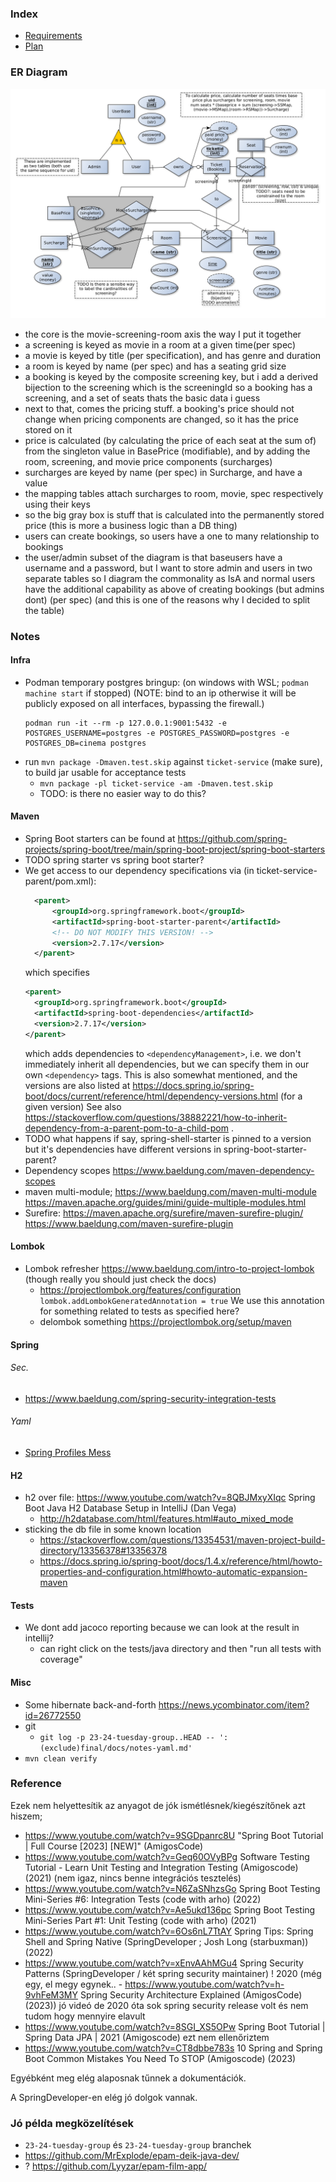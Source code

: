 ### Index
- [Requirements](docs/README-REQUIREMENTS.md)
- [Plan](docs/Plan.md)

### ER Diagram
![](docs/er.png)
- the core is the movie-screening-room axis the way I put it together
- a screening is keyed as movie in a room at a given time(per spec)
- a movie is keyed by title (per specification), and has genre and duration
- a room is keyed by name (per spec) and has a seating grid size
- a booking is keyed by the composite screening key, but i add a derived bijection to the screening which is the screeningId
  so a booking has a screening, and a set of seats
thats the basic data i guess
- next to that, comes the pricing stuff. a booking's price should not change when pricing components are changed, so it has the price stored on it
- price is calculated (by calculating the price of each seat at the sum of) from the singleton value in BasePrice (modifiable), and by adding the room, screening, and movie price components (surcharges)
- surcharges are keyed by name (per spec) in Surcharge, and have a value
- the mapping tables attach surcharges to room, movie, spec respectively using their keys
- so the big gray box is stuff that is calculated into the permanently stored price (this is more a business logic than a DB thing)
- users can create bookings, so users have a one to many relationship to bookings
- the user/admin subset of the diagram is that baseusers have a username and a password, but I want to store admin and users in two separate tables so I diagram the commonality as IsA
and normal users have the additional capability as above of creating bookings (but admins dont) (per spec) (and this is one of the reasons why I decided to split the table)

### Notes

#### Infra
- Podman temporary postgres bringup:
  (on windows with WSL; `podman machine start` if stopped)
  (NOTE: bind to an ip otherwise it will be publicly exposed on all interfaces, bypassing the firewall.)
  ```
  podman run -it --rm -p 127.0.0.1:9001:5432 -e POSTGRES_USERNAME=postgres -e POSTGRES_PASSWORD=postgres -e POSTGRES_DB=cinema postgres
  ```
- run `mvn package -Dmaven.test.skip` against `ticket-service` (make sure), to build jar usable for acceptance tests
  - `mvn package -pl ticket-service -am -Dmaven.test.skip`
  - TODO: is there no easier way to do this?
#### Maven
- Spring Boot starters can be found at https://github.com/spring-projects/spring-boot/tree/main/spring-boot-project/spring-boot-starters
- TODO spring starter vs spring boot starter?
- We get access to our dependency specifications via (in ticket-service-parent/pom.xml):
  ```xml
    <parent>
        <groupId>org.springframework.boot</groupId>
        <artifactId>spring-boot-starter-parent</artifactId>
        <!-- DO NOT MODIFY THIS VERSION! -->
        <version>2.7.17</version>
    </parent>
  ```
  which specifies
  ```xml
  <parent>
    <groupId>org.springframework.boot</groupId>
    <artifactId>spring-boot-dependencies</artifactId>
    <version>2.7.17</version>
  </parent>
  ```
  which adds dependencies to `<dependencyManagement>`, i.e. we don't immediately
  inherit all dependencies, but we can specify them in our own `<dependency>` tags.
  This is also somewhat mentioned, and the versions are also listed at https://docs.spring.io/spring-boot/docs/current/reference/html/dependency-versions.html (for a given version)
  See also https://stackoverflow.com/questions/38882221/how-to-inherit-dependency-from-a-parent-pom-to-a-child-pom .
- TODO what happens if say, spring-shell-starter is pinned to a version but it's dependencies have different versions in spring-boot-starter-parent?
- Dependency scopes https://www.baeldung.com/maven-dependency-scopes
- maven multi-module; https://www.baeldung.com/maven-multi-module https://maven.apache.org/guides/mini/guide-multiple-modules.html
- Surefire: https://maven.apache.org/surefire/maven-surefire-plugin/ https://www.baeldung.com/maven-surefire-plugin
#### Lombok
- Lombok refresher https://www.baeldung.com/intro-to-project-lombok (though really you should just check the docs)
  - https://projectlombok.org/features/configuration `lombok.addLombokGeneratedAnnotation = true`
    We use this annotation for something related to tests as specified here?
  - delombok something https://projectlombok.org/setup/maven
#### Spring
###### Sec.
- https://www.baeldung.com/spring-security-integration-tests
###### Yaml
- [Spring Profiles Mess](docs/notes-yaml.md)
#### H2
- h2 over file: https://www.youtube.com/watch?v=8QBJMxyXIqc  Spring Boot Java H2 Database Setup in IntelliJ (Dan Vega)
  - http://h2database.com/html/features.html#auto_mixed_mode
- sticking the db file in some known location 
  - https://stackoverflow.com/questions/13354531/maven-project-build-directory/13356378#13356378
  - https://docs.spring.io/spring-boot/docs/1.4.x/reference/html/howto-properties-and-configuration.html#howto-automatic-expansion-maven
#### Tests
- We dont add jacoco reporting because we can look at the result in intellij?
  - can right click on the tests/java directory and then "run all tests with coverage"
#### Misc
- Some hibernate back-and-forth https://news.ycombinator.com/item?id=26772550
- git
  - `git log -p 23-24-tuesday-group..HEAD -- ':(exclude)final/docs/notes-yaml.md'`
- `mvn clean verify`

### Reference
Ezek nem helyettesítik az anyagot de jók ismétlésnek/kiegészítőnek azt hiszem;
- https://www.youtube.com/watch?v=9SGDpanrc8U "Spring Boot Tutorial | Full Course [2023] [NEW]" (AmigosCode)
- https://www.youtube.com/watch?v=Geq60OVyBPg Software Testing Tutorial - Learn Unit Testing and Integration Testing (Amigoscode) (2021)
  (nem igaz, nincs benne integrációs tesztelés)
- https://www.youtube.com/watch?v=N6ZaSNhzsGo Spring Boot Testing Mini-Series #6: Integration Tests (code with arho) (2022)
- https://www.youtube.com/watch?v=Ae5ukd136pc  Spring Boot Testing Mini-Series Part #1: Unit Testing  (code with arho) (2021)
- https://www.youtube.com/watch?v=6Os6nL7TtAY Spring Tips: Spring Shell and Spring Native (SpringDeveloper ; Josh Long (starbuxman)) (2022)
- https://www.youtube.com/watch?v=xEnvAAhMGu4 Spring Security Patterns (SpringDeveloper / két spring security maintainer) ! 2020
  (még egy, el megy egynek.. - https://www.youtube.com/watch?v=h-9vhFeM3MY Spring Security Architecture Explained (AmigosCode) (2023))
  jó videó de 2020 óta sok spring security release volt és nem tudom hogy mennyire elavult
- https://www.youtube.com/watch?v=8SGI_XS5OPw Spring Boot Tutorial | Spring Data JPA | 2021 (Amigoscode)
  ezt nem ellenőriztem
- https://www.youtube.com/watch?v=CT8dbbe783s  10 Spring and Spring Boot Common Mistakes You Need To STOP  (Amigoscode) (2023)

Egyébként meg elég alaposnak tűnnek a dokumentációk.

A SpringDeveloper-en elég jó dolgok vannak.

### Jó példa megközelítések
-  `23-24-tuesday-group` és `23-24-tuesday-group` branchek
- https://github.com/MrExplode/epam-deik-java-dev/
- ? https://github.com/Lyyzar/epam-film-app/

